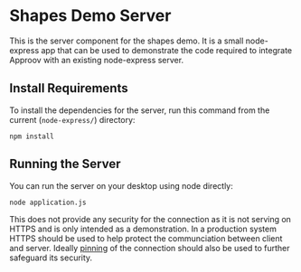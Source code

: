 Shapes Demo Server
==================

This is the server component for the shapes demo. It is a small node-express app 
that can be used to demonstrate the code required to integrate Approov 
with an existing node-express server.

Install Requirements
--------------------

To install the dependencies for the server, run this command from the current (`node-express/`) directory:

```
npm install
```

Running the Server
------------------

You can run the server on your desktop using node directly:

```
node application.js
```

This does not provide any security for the connection as it is not serving on HTTPS and is 
only intended as a demonstration. In a 
production system HTTPS should be used to help protect the communciation between client 
and server. Ideally [pinning][1] of the connection should also be used to further safeguard 
its security.

[1]:https://www.owasp.org/index.php/Certificate_and_Public_Key_Pinning
